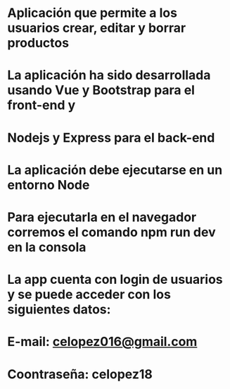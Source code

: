 # Aplicación que permite a los usuarios crear, editar y borrar productos
# La aplicación ha sido desarrollada usando Vue y Bootstrap para el front-end y
# Nodejs y Express para el back-end
# La aplicación debe ejecutarse en un entorno Node
# Para ejecutarla en el navegador corremos el comando npm run dev en la consola
# La app cuenta con login de usuarios y se puede acceder con los siguientes datos:
# E-mail: celopez016@gmail.com
# Coontraseña: celopez18